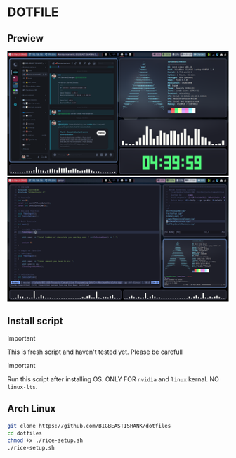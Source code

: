 # DOTFILE

## Preview
![idle.png](/Preview/idle.png)
![working.png](/Preview/working.png)

## Install script
> [!Important]
> This is fresh script and haven't tested yet. Please be carefull

> [!Important]
> Run this script after installing OS. ONLY FOR `nvidia` and `linux` kernal. NO `linux-lts`.

## Arch Linux
```sh
git clone https://github.com/BIGBEASTISHANK/dotfiles
cd dotfiles
chmod +x ./rice-setup.sh
./rice-setup.sh
```
